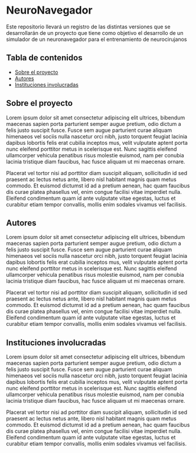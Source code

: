 # NeuroNavegador

Este repositorio llevará un registro de las distintas versiones que se desarrollarán de un proyecto que tiene como objetivo el desarrollo de un simulador de un neuronavegador para el entrenamiento de neurocirujanos

## Tabla de contenidos

- [Sobre el proyecto](#Sobre)
- [Autores](#Autores)
- [Instituciones involucradas](#Instituciones)

## Sobre el proyecto

Lorem ipsum dolor sit amet consectetur adipiscing elit ultrices, bibendum maecenas sapien porta parturient semper augue pretium, odio dictum a felis justo suscipit fusce. Fusce sem augue parturient curae aliquam himenaeos vel sociis nulla nascetur orci nibh, justo torquent feugiat lacinia dapibus lobortis felis erat cubilia inceptos mus, velit vulputate aptent porta nunc eleifend porttitor metus in scelerisque est. Nunc sagittis eleifend ullamcorper vehicula penatibus risus molestie euismod, nam per conubia lacinia tristique diam faucibus, hac fusce aliquam ut mi maecenas ornare.

Placerat vel tortor nisi ad porttitor diam suscipit aliquam, sollicitudin id sed praesent ac lectus netus ante, libero nisl habitant magnis quam metus commodo. Et euismod dictumst id ad a pretium aenean, hac quam faucibus dis curae platea phasellus vel, enim congue facilisi vitae imperdiet nulla. Eleifend condimentum quam id ante vulputate vitae egestas, luctus et curabitur etiam tempor convallis, mollis enim sodales vivamus vel facilisis.

## Autores

Lorem ipsum dolor sit amet consectetur adipiscing elit ultrices, bibendum maecenas sapien porta parturient semper augue pretium, odio dictum a felis justo suscipit fusce. Fusce sem augue parturient curae aliquam himenaeos vel sociis nulla nascetur orci nibh, justo torquent feugiat lacinia dapibus lobortis felis erat cubilia inceptos mus, velit vulputate aptent porta nunc eleifend porttitor metus in scelerisque est. Nunc sagittis eleifend ullamcorper vehicula penatibus risus molestie euismod, nam per conubia lacinia tristique diam faucibus, hac fusce aliquam ut mi maecenas ornare.

Placerat vel tortor nisi ad porttitor diam suscipit aliquam, sollicitudin id sed praesent ac lectus netus ante, libero nisl habitant magnis quam metus commodo. Et euismod dictumst id ad a pretium aenean, hac quam faucibus dis curae platea phasellus vel, enim congue facilisi vitae imperdiet nulla. Eleifend condimentum quam id ante vulputate vitae egestas, luctus et curabitur etiam tempor convallis, mollis enim sodales vivamus vel facilisis.

## Instituciones involucradas 
Lorem ipsum dolor sit amet consectetur adipiscing elit ultrices, bibendum maecenas sapien porta parturient semper augue pretium, odio dictum a felis justo suscipit fusce. Fusce sem augue parturient curae aliquam himenaeos vel sociis nulla nascetur orci nibh, justo torquent feugiat lacinia dapibus lobortis felis erat cubilia inceptos mus, velit vulputate aptent porta nunc eleifend porttitor metus in scelerisque est. Nunc sagittis eleifend ullamcorper vehicula penatibus risus molestie euismod, nam per conubia lacinia tristique diam faucibus, hac fusce aliquam ut mi maecenas ornare.

Placerat vel tortor nisi ad porttitor diam suscipit aliquam, sollicitudin id sed praesent ac lectus netus ante, libero nisl habitant magnis quam metus commodo. Et euismod dictumst id ad a pretium aenean, hac quam faucibus dis curae platea phasellus vel, enim congue facilisi vitae imperdiet nulla. Eleifend condimentum quam id ante vulputate vitae egestas, luctus et curabitur etiam tempor convallis, mollis enim sodales vivamus vel facilisis.
